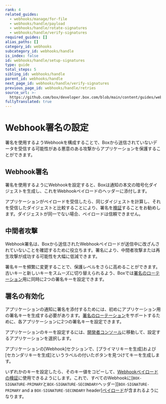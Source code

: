 ```yaml
---
rank: 4
related_guides:
  - webhooks/manage/for-file
  - webhooks/handle/payload
  - webhooks/handle/rotate-signatures
  - webhooks/handle/verify-signatures
required_guides: []
alias_paths: []
category_id: webhooks
subcategory_id: webhooks/handle
is_index: false
id: webhooks/handle/setup-signatures
type: guide
total_steps: 5
sibling_id: webhooks/handle
parent_id: webhooks/handle
next_page_id: webhooks/handle/verify-signatures
previous_page_id: webhooks/handle/retries
source_url: >-
  https://github.com/box/developer.box.com/blob/main/content/guides/webhooks/handle/setup-signatures.md
fullyTranslated: true
---
```

<!-- alex disable aattacks -->

# Webhook署名の設定

署名を使用するようWebhookを構成することで、Boxから送信されていないデータを受信する可能性がある悪意のある攻撃からアプリケーションを保護することができます。

## Webhook署名

署名を使用するようにWebhookを設定すると、Boxは通知の本文の暗号化ダイジェストを生成し、これをWebhookペイロードのヘッダーに添付します。

アプリケーションがペイロードを受信したら、同じダイジェストを計算し、それを受信したダイジェストと比較することにより、署名を[検証][sigver]することをお勧めします。ダイジェストが同一でない場合、ペイロードは信頼できません。

## 中間者攻撃

Webhook署名は、Boxから送信されたWebhookペイロードが送信中に改ざんされていないことを確認するために役立ちます。署名により、中間者攻撃または再生攻撃が成功する可能性を大幅に低減できます。

<Message type="notice">

署名キーを頻繁に変更することで、保護レベルをさらに高めることができます。古いキーと新しいキーをスムーズに切り替えられるよう、Boxでは[署名のローテーション][sigrot]用に同時に2つの署名キーを設定できます。

</Message>

## 署名の有効化

アプリケーションの通知に署名を添付するためには、初めにアプリケーション用の署名キーを生成する必要があります。[署名のローテーション][sigrot]をサポートするために、各アプリケーションに2つの署名キーを設定できます。

アプリケーションのキーを設定するには、[開発者コンソール][console]に移動して、設定するアプリケーションを選択します。

アプリケーションの\[Webhook]セクションで、\[プライマリキーを生成]および\[セカンダリキーを生成]というラベルの付いたボタンを見つけてキーを生成します。

いずれかのキーを設定したら、そのキー値をコピーして、[Webhookペイロードの検証][sigver]に使用できるようにします。これで、すべてのWebhookに[`BOX-SIGNATURE-PRIMARY`と`BOX-SIGNATURE-SECONDARY`ヘッダー][`BOX-SIGNATURE-PRIMARY` and a `BOX-SIGNATURE-SECONDARY` header][ペイロード][payload]が含まれるようになります。

[payload]: guide://webhooks/handle/payload

[sigrot]: guide://webhooks/handle/rotate-signatures

[sigver]: guide://webhooks/handle/verify-signatures

[console]: https://app.box.com/developers/console
